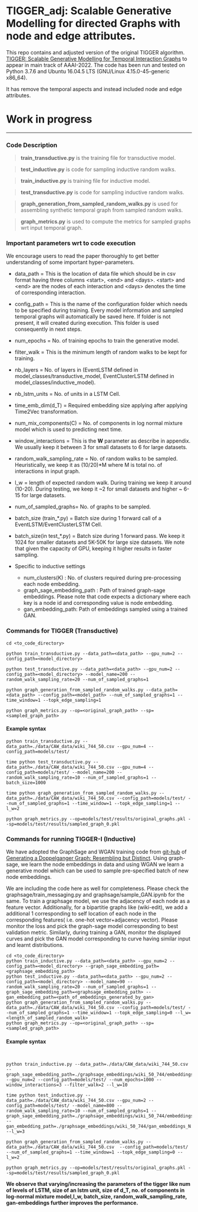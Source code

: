 # TIGGER_adj: Scalable Generative Modelling for directed Graphs with node and edge attributes.

This repo contains and adjusted version of the original TIGGER algorithm. [TIGGER: Scalable Generative Modelling for Temporal Interaction Graphs](https://www.cse.iitd.ac.in/~srikanta/publication/aaai-22-b/aaai-22-b.pdf) to appear in main track of AAAI-2022. The code has been run and tested on Python 3.7.6 and Ubuntu 16.04.5 LTS (GNU/Linux 4.15.0-45-generic x86_64).   


It has remove the temporal aspects and instead included node and edge attributes.


# Work in progress


*** 
### Code Description


> **train_transductive.py** is the training file for transductive model.

> **test_inductive.py** is code for sampling inductive random walks.

> **train_inductive.py** is training file for inductive model.  

> **test_transductive.py** is code for sampling inductive random walks.

> **graph_generation_from_sampled_random_walks.py** is used for assembling synthetic temporal graph from sampled random walks.  

> **graph_metrics.py** is used to compute the metrics for sampled graphs wrt input temporal graph.

### Important parameters wrt to code execution
We encourage users to read the paper thoroughly to get better understanding of some important hyper-parameters.

- data_path = This is the location of data file which should be in csv format having three columns \<start\>, \<end\> and \<days\>. \<start\> and <end\> are the nodes of each interaction and \<days\> denotes the time of corresponding interaction.   

- config_path = This is the name of the configuration folder which needs to be specified during training. Every model information and sampled temporal graphs will automatically be saved here. If folder is not present, it will created during execution. This folder is used consequently in next steps.

- num_epochs = No. of training epochs to train the generative model.

- filter_walk = This is the minimum length of random walks to be kept for training. 

- nb_layers = No. of layers in (EventLSTM defined in model_classes/transductive_model, EventClusterLSTM defined in model_classes/inductive_model).

- nb_lstm_units = No. of units in a LSTM Cell.

- time_emb_dim(d_T) = Required embedding size applying after applying Time2Vec transformation.

- num_mix_components(C) = No. of components in log normal mixture model which is used to predicting next time.

- window_interactions = This is the **W** parameter as describe in appendix. We usually keep it between 3 for small datasets to 6 for large datasets. 

- random_walk_sampling_rate = No. of random walks to be sampled. Heuristically, we keep it as (10/20)*M where M is total no. of interactions in input graph.

- l_w = length of expected random walk. During training we keep it around (10-20). During testing, we keep it ~2 for small datasets and higher ~ 6-15 for large datasets. 

- num_of_sampled_graphs= No. of graphs to be sampled.

- batch_size (train_\*.py) = Batch size during 1 forward call of a EventLSTM/EventClusterLSTM Cell.
- batch_size(in test_\*.py) = Batch size during 1 forward pass. We keep it 1024 for smaller datasets and 5K-50K for large size datasets. We note that given the capacity of GPU, keeping it higher results in faster sampling.

- Specific to inductive settings
    - num_clusters(K) : No. of clusters required during pre-processing each node embedding.
    - graph_sage_embedding_path : Path of trained graph-sage embeddings. Please note that code expects a dictionary where each key is a node id and corresponding value is node embedding.
    - gan_embedding_path: Path of embeddings sampled using a trained GAN. 

### Commands for TIGGER (Transductive)
```
cd <to_code_directory>  

python train_transductive.py --data_path=<data_path> --gpu_num=2 --config_path=<model_directory>  

python test_transductive.py --data_path=<data_path> --gpu_num=2 --config_path=<model_directory> --model_name=200 --random_walk_sampling_rate=20 --num_of_sampled_graphs=1  

python graph_generation_from_sampled_random_walks.py --data_path=<data_path> --config_path=<model_path> --num_of_sampled_graphs=1 --time_window=1 --topk_edge_sampling=1  

python graph_metrics.py --op=<original_graph_path> --sp=<sampled_graph_path>
```

#### Example syntax
```
python train_transductive.py --data_path=./data/CAW_data/wiki_744_50.csv --gpu_num=4 --config_path=models/test/

time python test_transductive.py --data_path=./data/CAW_data/wiki_744_50.csv --gpu_num=4 --config_path=models/test/ --model_name=200 --random_walk_sampling_rate=10 --num_of_sampled_graphs=1 --batch_size=1000   

time python graph_generation_from_sampled_random_walks.py --data_path=./data/CAW_data/wiki_744_50.csv --config_path=models/test/ --num_of_sampled_graphs=1 --time_window=1 --topk_edge_sampling=1 --l_w=2

python graph_metrics.py --op=models/test/results/original_graphs.pkl --sp=models/test/results/sampled_graph_0.pkl
```
### Commands for running TIGGER-I (Inductive)

We have adopted the GraphSage and WGAN training code from [git-hub](https://github.com/yizhidamiaomiao/DoppelgangerGraph) of [Generating a Doppelganger Graph: Resembling but Distinct](https://arxiv.org/pdf/2101.09593.pdf). Using graph-sage, we learn the node embeddings in data and using WGAN we learn a generative model which can be used to sample pre-specified batch of new node embeddings.

We are including the code here as well for completeness. Please check the graphsage/train_messaging.py and graphsage/sample_GAN.ipynb for the same. To train a graphsage model, we use the adjacency of each node as a feature vector. Additionally, for a bipartitie graphs like (wiki-edit), we add a additional 1 corresponding to self location of each node in the corresponding features( i.e. one-hot vector+adjacency vector). Please monitor the loss and pick the graph-sage model corresponding to best validation metric. Similarly, during training a GAN, monitor the displayed curves and pick the GAN model corresponding to curve having similar input and learnt distributions. 


```
cd <to_code_directory>
python train_inductive.py --data_path=<data_path> --gpu_num=2 --config_path=<model_directory> --graph_sage_embedding_path=<graphsage_embedding_path>
python test_inductive.py --data_path=<data_path> --gpu_num=2 --config_path=<model_directory> --model_name=90 --random_walk_sampling_rate=20 --num_of_sampled_graphs=1 --graph_sage_embedding_path=<graphsage_embedding_path> --gan_embedding_path=<path_of_embeddings_generated_by_gan> 
python graph_generation_from_sampled_random_walks.py --data_path=./data/CAW_data/wiki_744_50.csv --config_path=models/test/ --num_of_sampled_graphs=1 --time_window=1 --topk_edge_sampling=0 --l_w=<length_of_sampled_random_walk>
python graph_metrics.py --op=<original_graph_path> --sp=<sampled_graph_path>
```

#### Example syntax


```


python train_inductive.py --data_path=./data/CAW_data/wiki_744_50.csv --graph_sage_embedding_path=./graphsage_embeddings/wiki_50_744/embeddings.pkl --gpu_num=2 --config_path=models/test/ --num_epochs=1000 --window_interactions=3 --filter_walk=2 --l_w=10

time python test_inductive.py --data_path=./data/CAW_data/wiki_744_50.csv --gpu_num=2 --config_path=models/test/ --model_name=800 --random_walk_sampling_rate=10 --num_of_sampled_graphs=1 --graph_sage_embedding_path=./graphsage_embeddings/wiki_50_744/embeddings.pkl --gan_embedding_path=./graphsage_embeddings/wiki_50_744/gan_embeddings_N.npy --l_w=3

python graph_generation_from_sampled_random_walks.py --data_path=./data/CAW_data/wiki_744_50.csv  --config_path=models/test/ --num_of_sampled_graphs=1 --time_window=1 --topk_edge_sampling=0 --l_w=2

python graph_metrics.py --op=models/test/results/original_graphs.pkl --sp=models/test/results/sampled_graph_0.pkl
```
**We observe that varying/increasing the parameters of the tigger like num of levels of LSTM, size of an lstm unit, size of d_T, no. of components in log-normal mixture model,l_w, batch_size, random_walk_sampling_rate, gan-embeddings further improves the performance.** 


